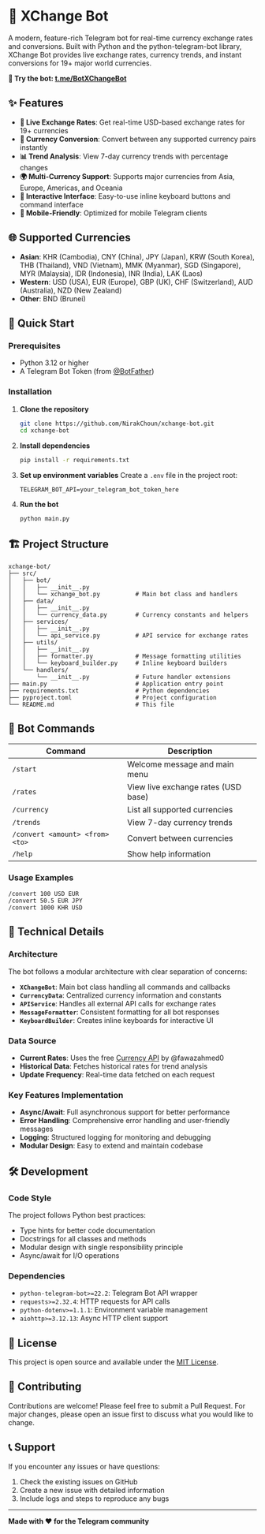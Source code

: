 # 💱 XChange Bot

A modern, feature-rich Telegram bot for real-time currency exchange rates and conversions. Built with Python and the python-telegram-bot library, XChange Bot provides live exchange rates, currency trends, and instant conversions for 19+ major world currencies.

**🤖 Try the bot: [t.me/BotXChangeBot](https://t.me/BotXChangeBot)**

## ✨ Features

- **💱 Live Exchange Rates**: Get real-time USD-based exchange rates for 19+ currencies
- **🔄 Currency Conversion**: Convert between any supported currency pairs instantly  
- **📊 Trend Analysis**: View 7-day currency trends with percentage changes
- **🌍 Multi-Currency Support**: Supports major currencies from Asia, Europe, Americas, and Oceania
- **🎯 Interactive Interface**: Easy-to-use inline keyboard buttons and command interface
- **📱 Mobile-Friendly**: Optimized for mobile Telegram clients

## 🌐 Supported Currencies

- **Asian**: KHR (Cambodia), CNY (China), JPY (Japan), KRW (South Korea), THB (Thailand), VND (Vietnam), MMK (Myanmar), SGD (Singapore), MYR (Malaysia), IDR (Indonesia), INR (India), LAK (Laos)
- **Western**: USD (USA), EUR (Europe), GBP (UK), CHF (Switzerland), AUD (Australia), NZD (New Zealand) 
- **Other**: BND (Brunei)

## 🚀 Quick Start

### Prerequisites

- Python 3.12 or higher
- A Telegram Bot Token (from [@BotFather](https://t.me/botfather))

### Installation

1. **Clone the repository**
   ```bash
   git clone https://github.com/NirakChoun/xchange-bot.git
   cd xchange-bot
   ```

2. **Install dependencies**
   ```bash
   pip install -r requirements.txt
   ```

3. **Set up environment variables**
   Create a `.env` file in the project root:
   ```env
   TELEGRAM_BOT_API=your_telegram_bot_token_here
   ```

4. **Run the bot**
   ```bash
   python main.py
   ```

## 🏗️ Project Structure

```
xchange-bot/
├── src/
│   ├── bot/
│   │   ├── __init__.py
│   │   └── xchange_bot.py          # Main bot class and handlers
│   ├── data/
│   │   ├── __init__.py
│   │   └── currency_data.py        # Currency constants and helpers
│   ├── services/
│   │   ├── __init__.py
│   │   └── api_service.py          # API service for exchange rates
│   ├── utils/
│   │   ├── __init__.py
│   │   ├── formatter.py            # Message formatting utilities
│   │   └── keyboard_builder.py     # Inline keyboard builders
│   └── handlers/
│       └── __init__.py             # Future handler extensions
├── main.py                         # Application entry point
├── requirements.txt                # Python dependencies
├── pyproject.toml                  # Project configuration
└── README.md                       # This file
```

## 🤖 Bot Commands

| Command | Description |
|---------|-------------|
| `/start` | Welcome message and main menu |
| `/rates` | View live exchange rates (USD base) |
| `/currency` | List all supported currencies |
| `/trends` | View 7-day currency trends |
| `/convert <amount> <from> <to>` | Convert between currencies |
| `/help` | Show help information |

### Usage Examples

```
/convert 100 USD EUR
/convert 50.5 EUR JPY  
/convert 1000 KHR USD
```

## 🔧 Technical Details

### Architecture

The bot follows a modular architecture with clear separation of concerns:

- **`XChangeBot`**: Main bot class handling all commands and callbacks
- **`CurrencyData`**: Centralized currency information and constants
- **`APIService`**: Handles all external API calls for exchange rates
- **`MessageFormatter`**: Consistent formatting for all bot responses
- **`KeyboardBuilder`**: Creates inline keyboards for interactive UI

### Data Source

- **Current Rates**: Uses the free [Currency API](https://github.com/fawazahmed0/currency-api) by @fawazahmed0
- **Historical Data**: Fetches historical rates for trend analysis
- **Update Frequency**: Real-time data fetched on each request

### Key Features Implementation

- **Async/Await**: Full asynchronous support for better performance
- **Error Handling**: Comprehensive error handling and user-friendly messages  
- **Logging**: Structured logging for monitoring and debugging
- **Modular Design**: Easy to extend and maintain codebase

## 🛠️ Development

### Code Style

The project follows Python best practices:
- Type hints for better code documentation
- Docstrings for all classes and methods
- Modular design with single responsibility principle
- Async/await for I/O operations

### Dependencies

- `python-telegram-bot>=22.2`: Telegram Bot API wrapper
- `requests>=2.32.4`: HTTP requests for API calls
- `python-dotenv>=1.1.1`: Environment variable management
- `aiohttp>=3.12.13`: Async HTTP client support

## 📄 License

This project is open source and available under the [MIT License](LICENSE).

## 🤝 Contributing

Contributions are welcome! Please feel free to submit a Pull Request. For major changes, please open an issue first to discuss what you would like to change.

## 📞 Support

If you encounter any issues or have questions:
1. Check the existing issues on GitHub
2. Create a new issue with detailed information
3. Include logs and steps to reproduce any bugs

---

**Made with ❤️ for the Telegram community**